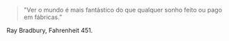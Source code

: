> "Ver o mundo é mais fantástico do que qualquer sonho feito ou pago em fábricas.”

Ray Bradbury, Fahrenheit 451.